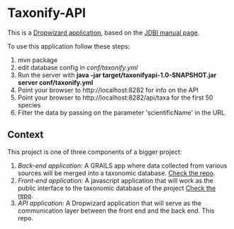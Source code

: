 # Taxonify-API

This is a [Dropwizard application](http://dropwizard.io), based on the
[JDBI manual page](http://dropwizard.io/manual/jdbi.html).

To use this application follow these steps:

1. mvn package
2. edit database config in *conf/taxonify.yml*
3. Run the server with **java -jar target/taxonifyapi-1.0-SNAPSHOT.jar server conf/taxonify.yml**
4. Point your browser to http://localhost:8282 for info on the API
5. Point your browser to http://localhost:8282/api/taxa for the first 50 species
6. Filter the data by passing on the parameter 'scientificName' in the URL


## Context ##

This project is one of three components of a bigger project:

1. *Back-end application:* A GRAILS app where data collected from various sources will be merged into a taxonomic
database. [Check the repo](https://github.com/unepwcmc/Taxonify).
2. *Front-end application:* A javascript application that will work as the public interface to the taxonomic database of
the project [Check the repo](https://github.com/unepwcmc/especies).
3. *API application:* A Dropwizard application that will serve as the communication layer between the front end and the
back end. This repo.



